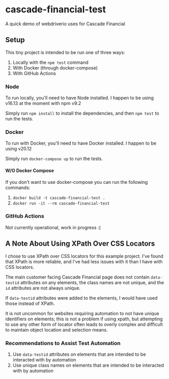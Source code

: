 # cascade-financial-test
A quick demo of webdriverio uses for Cascade Financial

## Setup
This tiny project is intended to be run one of three ways:
1. Locally with the `npm test` command
2. With Docker (through docker-compose)
3. With GitHub Actions

### Node
To run locally, you'll need to have Node installed.  I happen to be using v16.13 at the moment with npm v9.2

Simply run `npm install` to install the dependencies, and then `npm test` to run the tests.

### Docker
To run with Docker, you'll need to have Docker installed.  I happen to be using v20.12

Simply run `docker-compose up` to run the tests.

#### W/O Docker Compose
If you don't want to use docker-compose you can run the following commands:
1. `docker build -t cascade-financial-test .`
2. `docker run -it --rm cascade-financial-test`

### GitHub Actions
Not currently operational, work in progress :(

## A Note About Using XPath Over CSS Locators
I chose to use XPath over CSS locators for this example project.  I've found that XPath is more reliable, and I've had less issues with it than I have with CSS locators.

The main customer facing Cascade Financial page does not contain `data-testid` attributes on any elements, the class names are not unique, and the `id` attributes are not always unique.

If `data-testid` attributes were added to the elements, I would have used those instead of XPath.

It is not uncommon for websites requiring automation to not have unique identifiers on elements; this is not a problem if using xpath, but attempting to use any other form of locator often leads to overly complex and difficult to maintain object location and selection means.

### Recommendations to Assist Test Automation
1. Use `data-testid` attributes on elements that are intended to be interacted with by automation
2. Use unique class names on elements that are intended to be interacted with by automation